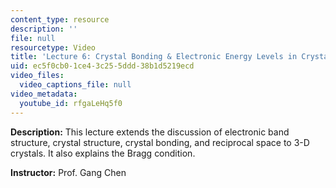 ```yaml
---
content_type: resource
description: ''
file: null
resourcetype: Video
title: 'Lecture 6: Crystal Bonding & Electronic Energy Levels in Crystals'
uid: ec5f0cb0-1ce4-3c25-5ddd-38b1d5219ecd
video_files:
  video_captions_file: null
video_metadata:
  youtube_id: rfgaLeHq5f0
---
```


**Description:** This lecture extends the discussion of electronic band structure, crystal structure, crystal bonding, and reciprocal space to 3-D crystals. It also explains the Bragg condition.

**Instructor:** Prof. Gang Chen